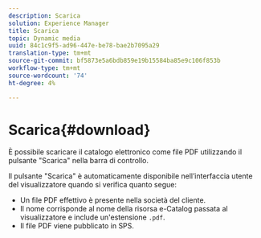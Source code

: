 ```yaml
---
description: Scarica
solution: Experience Manager
title: Scarica
topic: Dynamic media
uuid: 84c1c9f5-ad96-447e-be78-bae2b7095a29
translation-type: tm+mt
source-git-commit: bf5873e5a6bdb859e19b15584ba85e9c106f853b
workflow-type: tm+mt
source-wordcount: '74'
ht-degree: 4%

---
```



# Scarica{#download}

È possibile scaricare il catalogo elettronico come file PDF utilizzando il pulsante &quot;Scarica&quot; nella barra di controllo.

Il pulsante &quot;Scarica&quot; è automaticamente disponibile nell’interfaccia utente del visualizzatore quando si verifica quanto segue:

* Un file PDF effettivo è presente nella società del cliente.
* Il nome corrisponde al nome della risorsa e-Catalog passata al visualizzatore e include un&#39;estensione `.pdf`.
* Il file PDF viene pubblicato in SPS.

